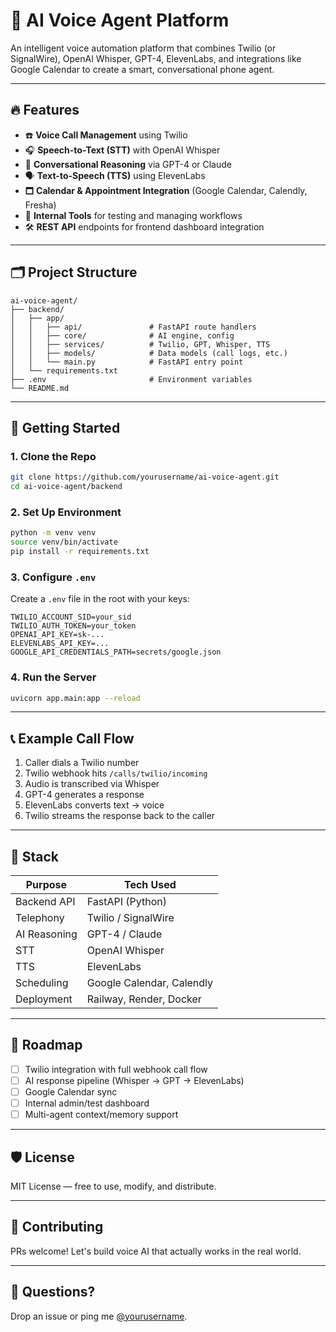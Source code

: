 # 🧠 AI Voice Agent Platform

An intelligent voice automation platform that combines Twilio (or SignalWire), OpenAI Whisper, GPT-4, ElevenLabs, and integrations like Google Calendar to create a smart, conversational phone agent.

---

## 🔥 Features

- ☎️ **Voice Call Management** using Twilio
- 🎧 **Speech-to-Text (STT)** with OpenAI Whisper
- 🧠 **Conversational Reasoning** via GPT-4 or Claude
- 🗣️ **Text-to-Speech (TTS)** using ElevenLabs
- 🗖️ **Calendar & Appointment Integration** (Google Calendar, Calendly, Fresha)
- 🧪 **Internal Tools** for testing and managing workflows
- 🛠️ **REST API** endpoints for frontend dashboard integration

---

## 🗂️ Project Structure

```
ai-voice-agent/
├── backend/
│   ├── app/
│   │   ├── api/               # FastAPI route handlers
│   │   ├── core/              # AI engine, config
│   │   ├── services/          # Twilio, GPT, Whisper, TTS
│   │   ├── models/            # Data models (call logs, etc.)
│   │   └── main.py            # FastAPI entry point
│   └── requirements.txt
├── .env                       # Environment variables
└── README.md
```

---

## 🚀 Getting Started

### 1. Clone the Repo

```bash
git clone https://github.com/yourusername/ai-voice-agent.git
cd ai-voice-agent/backend
```

### 2. Set Up Environment

```bash
python -m venv venv
source venv/bin/activate
pip install -r requirements.txt
```

### 3. Configure `.env`

Create a `.env` file in the root with your keys:

```env
TWILIO_ACCOUNT_SID=your_sid
TWILIO_AUTH_TOKEN=your_token
OPENAI_API_KEY=sk-...
ELEVENLABS_API_KEY=...
GOOGLE_API_CREDENTIALS_PATH=secrets/google.json
```

### 4. Run the Server

```bash
uvicorn app.main:app --reload
```

---

## 📞 Example Call Flow

1. Caller dials a Twilio number
2. Twilio webhook hits `/calls/twilio/incoming`
3. Audio is transcribed via Whisper
4. GPT-4 generates a response
5. ElevenLabs converts text → voice
6. Twilio streams the response back to the caller

---

## 🧹 Stack

| Purpose      | Tech Used                 |
| ------------ | ------------------------- |
| Backend API  | FastAPI (Python)          |
| Telephony    | Twilio / SignalWire       |
| AI Reasoning | GPT-4 / Claude            |
| STT          | OpenAI Whisper            |
| TTS          | ElevenLabs                |
| Scheduling   | Google Calendar, Calendly |
| Deployment   | Railway, Render, Docker   |

---

## 📌 Roadmap

- [ ] Twilio integration with full webhook call flow
- [ ] AI response pipeline (Whisper → GPT → ElevenLabs)
- [ ] Google Calendar sync
- [ ] Internal admin/test dashboard
- [ ] Multi-agent context/memory support

---

## 🛡️ License

MIT License — free to use, modify, and distribute.

---

## 👋 Contributing

PRs welcome! Let's build voice AI that actually works in the real world.

---

## 💬 Questions?

Drop an issue or ping me [@yourusername](https://github.com/yourusername).
